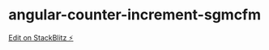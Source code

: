 # angular-counter-increment-sgmcfm

[Edit on StackBlitz ⚡️](https://stackblitz.com/edit/angular-counter-increment-sgmcfm)
